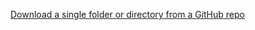 [Download a single folder or directory from a GitHub repo](https://stackoverflow.com/questions/7106012/download-a-single-folder-or-directory-from-a-github-repo)